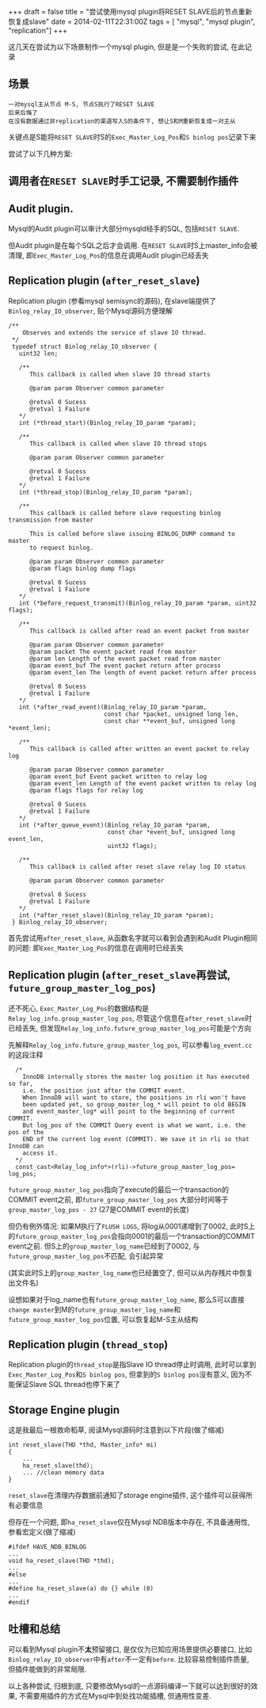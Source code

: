 +++
draft = false
title = "尝试使用mysql plugin将RESET SLAVE后的节点重新恢复成slave"
date = 2014-02-11T22:31:00Z
tags = [ "mysql", "mysql plugin", "replication"]
+++

这几天在尝试为以下场景制作一个mysql plugin, 但是是一个失败的尝试, 在此记录

场景
---

    一对mysql主从节点 M-S, 节点S执行了RESET SLAVE
    后来后悔了
    在没有数据通过非replication的渠道写入S的条件下, 想让S和M重新恢复成一对主从

关键点是S能将`RESET SLAVE`时S的`Exec_Master_Log_Pos`和`S binlog pos`记录下来

尝试了以下几种方案:

调用者在`RESET SLAVE`时手工记录, 不需要制作插件
----

Audit plugin. 
---

Mysql的Audit plugin可以审计大部分mysqld经手的SQL, 包括`RESET SLAVE`.

但Audit plugin是在每个SQL之后才会调用. 在`RESET SLAVE`时S上master_info会被清理, 即`Exec_Master_Log_Pos`的信息在调用Audit plugin已经丢失

Replication plugin (`after_reset_slave`)
---

Replication plugin (参看mysql semisync的源码), 在slave端提供了`Binlog_relay_IO_observer`, 贴个Mysql源码方便理解

    /**
        Observes and extends the service of slave IO thread.
     */
     typedef struct Binlog_relay_IO_observer {
       uint32 len;
     
       /**
          This callback is called when slave IO thread starts
     
          @param param Observer common parameter
     
          @retval 0 Sucess
          @retval 1 Failure
       */
       int (*thread_start)(Binlog_relay_IO_param *param);
     
       /**
          This callback is called when slave IO thread stops
     
          @param param Observer common parameter
     
          @retval 0 Sucess
          @retval 1 Failure
       */
       int (*thread_stop)(Binlog_relay_IO_param *param);
     
       /**
          This callback is called before slave requesting binlog transmission from master
     
          This is called before slave issuing BINLOG_DUMP command to master
          to request binlog.
     
          @param param Observer common parameter
          @param flags binlog dump flags
     
          @retval 0 Sucess
          @retval 1 Failure
       */
       int (*before_request_transmit)(Binlog_relay_IO_param *param, uint32 flags);
     
       /**
          This callback is called after read an event packet from master
     
          @param param Observer common parameter
          @param packet The event packet read from master
          @param len Length of the event packet read from master
          @param event_buf The event packet return after process
          @param event_len The length of event packet return after process
     
          @retval 0 Sucess
          @retval 1 Failure
       */
       int (*after_read_event)(Binlog_relay_IO_param *param,
                               const char *packet, unsigned long len,
                               const char **event_buf, unsigned long *event_len);
     
       /**
          This callback is called after written an event packet to relay log
     
          @param param Observer common parameter
          @param event_buf Event packet written to relay log
          @param event_len Length of the event packet written to relay log
          @param flags flags for relay log
     
          @retval 0 Sucess
          @retval 1 Failure
       */
       int (*after_queue_event)(Binlog_relay_IO_param *param,
                                const char *event_buf, unsigned long event_len,
                                uint32 flags);
     
       /**
          This callback is called after reset slave relay log IO status
          
          @param param Observer common parameter
     
          @retval 0 Sucess
          @retval 1 Failure
       */
       int (*after_reset_slave)(Binlog_relay_IO_param *param);
     } Binlog_relay_IO_observer;
     
首先尝试用`after_reset_slave`, 从函数名字就可以看到会遇到和Audit Plugin相同的问题: 即`Exec_Master_Log_Pos`的信息在调用时已经丢失


Replication plugin (`after_reset_slave`再尝试, `future_group_master_log_pos`)
---

还不死心, `Exec_Master_Log_Pos`的数据结构是`Relay_log_info.group_master_log_pos`, 尽管这个信息在`after_reset_slave`时已经丢失, 但发现`Relay_log_info.future_group_master_log_pos`可能是个方向

先解释`Relay_log_info.future_group_master_log_pos`, 可以参看`log_event.cc`的这段注释

      /*
        InnoDB internally stores the master log position it has executed so far,
        i.e. the position just after the COMMIT event.
        When InnoDB will want to store, the positions in rli won't have
        been updated yet, so group_master_log_* will point to old BEGIN
        and event_master_log* will point to the beginning of current COMMIT.
        But log_pos of the COMMIT Query event is what we want, i.e. the pos of the
        END of the current log event (COMMIT). We save it in rli so that InnoDB can
        access it.
      */
      const_cast<Relay_log_info*>(rli)->future_group_master_log_pos= log_pos;
      
`future_group_master_log_pos`指向了execute的最后一个transaction的COMMIT event之前, 即`future_group_master_log_pos` 大部分时间等于 `group_master_log_pos - 27` (27是COMMIT event的长度)

但仍有例外情况: 如果M执行了`FLUSH LOGS`, 将log从0001递增到了0002, 此时S上的`future_group_master_log_pos`会指向0001的最后一个transaction的COMMIT event之前. 但S上的`group_master_log_name`已经到了0002, 与`future_group_master_log_pos`不匹配, 会引起异常

(其实此时S上的`group_master_log_name`也已经置空了, 但可以从内存残片中恢复出文件名)

设想如果对于log_name也有`future_group_master_log_name`, 那么S可以直接`change master`到M的`future_group_master_log_name`和`future_group_master_log_pos`位置, 可以恢复起M-S主从结构

Replication plugin (`thread_stop`)
---

Replication plugin的`thread_stop`是指Slave IO thread停止时调用, 此时可以拿到`Exec_Master_Log_Pos`和`S binlog pos`, 但拿到的`S binlog pos`没有意义, 因为不能保证Slave SQL thread也停下来了

Storage Engine plugin
---

这是我最后一根救命稻草, 阅读Mysql源码时注意到以下片段(做了缩减)

    int reset_slave(THD *thd, Master_info* mi)
    {
        ...
        ha_reset_slave(thd);
        ... //clean memory data
    }

`reset_slave`在清理内存数据前通知了storage engine插件, 这个插件可以获得所有必要信息

但存在一个问题, 即`ha_reset_slave`仅在Mysql NDB版本中存在, 不具备通用性, 参看宏定义(做了缩减)

    #ifdef HAVE_NDB_BINLOG
    ...
    void ha_reset_slave(THD *thd);
    ...
    #else
    ...
    #define ha_reset_slave(a) do {} while (0)
    ...
    #endif
    

吐槽和总结
---

可以看到Mysql plugin不**太**预留接口, 是仅仅为已知应用场景提供必要接口, 比如`Binlog_relay_IO_observer`中有`after`不一定有`before`. 比较容易控制插件质量, 但插件能做到的非常局限.

以上各种尝试, 归根到底, 只要修改Mysql的一点源码编译一下就可以达到很好的效果, 不需要用插件的方式在Mysql中到处找功能插槽, 但通用性变差.